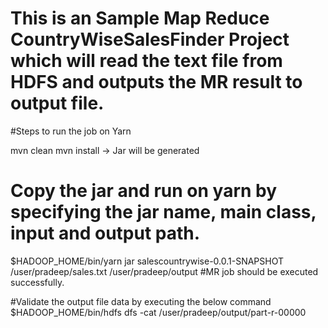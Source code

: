 # This is an Sample Map Reduce CountryWiseSalesFinder Project which will read the text file from HDFS and outputs the MR result to output file.
#Steps to run the job on Yarn

mvn clean
mvn install -> Jar will be generated

# Copy the jar and run on yarn by specifying the jar name, main class, input and output path.

$HADOOP_HOME/bin/yarn jar salescountrywise-0.0.1-SNAPSHOT /user/pradeep/sales.txt /user/pradeep/output
#MR job should be executed successfully.

#Validate the output file data by executing the below command
$HADOOP_HOME/bin/hdfs dfs -cat /user/pradeep/output/part-r-00000